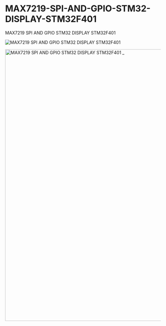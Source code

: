 # MAX7219-SPI-AND-GPIO-STM32-DISPLAY-STM32F401
MAX7219 SPI AND GPIO STM32 DISPLAY STM32F401

![MAX7219 SPI AND GPIO STM32 DISPLAY STM32F401](https://github.com/offpic/MAX7219-SPI-AND-GPIO-STM32-DISPLAY-STM32F401/assets/31142397/14e4fe8a-26ee-4538-981c-d8c9bbd93207)

<img width="880" alt="MAX7219 SPI AND GPIO STM32 DISPLAY STM32F401 _" src="https://github.com/offpic/MAX7219-SPI-AND-GPIO-STM32-DISPLAY-STM32F401/assets/31142397/93d34123-3f23-4dcc-996a-1667319a2e72">
